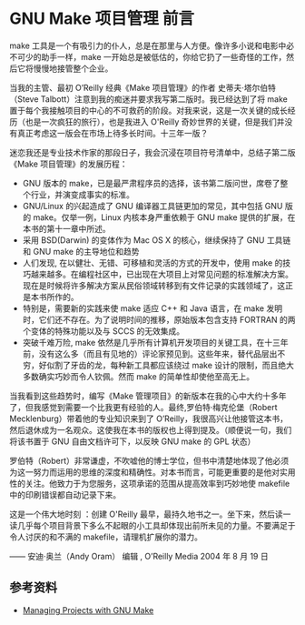# GNU Make 项目管理 前言

[annotation]: <id> (6de22254-05a9-435d-9a31-04cd4249b4e3)
[annotation]: <status> (protect)
[annotation]: <create_time> (2021-04-18 19:26:43)
[annotation]: <category> (计算机技术)
[annotation]: <tags> (Make|Makefile|GNU)
[annotation]: <topic> (GNU Make项目管理)
[annotation]: <index> (0)
[annotation]: <comments> (true)
[annotation]: <url> (http://blog.ccyg.studio/article/6de22254-05a9-435d-9a31-04cd4249b4e3)

make 工具是一个有吸引力的仆人，总是在那里与人方便。像许多小说和电影中必不可少的助手一样，make 一开始总是被低估的，你给它扔了一些奇怪的工作，然后它将慢慢地接管整个企业。

当我的主管、最初 O’Reilly 经典《Make 项目管理》的作者 史蒂夫·塔尔伯特（Steve Talbott）注意到我的痴迷并要求我写第二版时。我已经达到了将 make 置于每个我接触项目的中心的不可救药的阶段。对我来说，这是一次关键的成长经历（也是一次疯狂的旅行），也是我进入 O'Reilly 奇妙世界的关键，但是我们并没有真正考虑这一版会在市场上待多长时间。十三年一版？

迷恋我还是专业技术作家的那段日子，我会沉浸在项目符号清单中，总结子第二版《Make 项目管理》的发展历程：

- GNU 版本的 make，已是最严肃程序员的选择，该书第二版问世，席卷了整个行业，并演变成事实的标准。
- GNU/Linux 的兴起造成了 GNU 编译器工具链更加的常见，其中包括 GNU 版的 make。仅举一例，Linux 内核本身严重依赖于 GNU make 提供的扩展，在本书的第十一章中所述。
- 采用 BSD(Darwin) 的变体作为 Mac OS X 的核心，继续保持了 GNU 工具链和 GNU make 的主导地位和趋势
- 人们发现, 在以健壮、无错、可移植和灵活的方式的开发中，使用 make 的技巧越来越多。在编程社区中，已出现在大项目上对常见问题的标准解决方案。现在是时候将许多解决方案从民俗领域转移到有文件记录的实践领域了，这正是本书所作的。
- 特别是，需要新的实践来使 make 适应 C++ 和 Java 语言，在 make 发明时，它们还不存在。为了说明时间的推移，原始版本包含支持 FORTRAN 的两个变体的特殊功能以及与 SCCS 的无效集成。
- 突破千难万险, make 依然是几乎所有计算机开发项目的关键工具，在十三年前，没有这么多（而且有见地的）评论家预见到。这些年来，替代品层出不穷，好似割了牙齿的龙，每种新工具都应该绕过 make 设计的限制，而且绝大多数确实巧妙而令人钦佩。然而 make 的简单性却使他至高无上。

当我看到这些趋势时，编写《Make 管理项目》的新版本在我的心中大约十多年了，但我感觉到需要一个比我更有经验的人。最终,罗伯特·梅克伦堡（Robert Mecklenburg）带着他的专业知识来到了 O’Reilly，我很高兴让他接管这本书，然后退休成为一名观众。这使我在本书的版权也上得到提及。（顺便说一句，我们将该书置于 GNU 自由文档许可下，以反映 GNU make 的 GPL 状态）

罗伯特（Robert）非常谦虚，不吹嘘他的博士学位，但书中清楚地体现了他必须为这一努力而运用的思维的深度和精确性。对本书而言，可能更重要的是他对实用性的关注。他致力于为您服务，这项承诺的范围从提高效率到巧妙地使 makefile 中的印刷错误都自动记录下来。

这是一个伟大地时刻 ：创建 O'Reilly 最早，最持久地书之一。坐下来，然后读一读几乎每个项目背景下多么不起眼的小工具却体现出前所未见的力量。不要满足于令人讨厌的和不满的 makefile，请理机扩展你的潜力。

—— 安迪·奥兰（Andy Oram）
编辑 , O’Reilly Media
2004 年 8 月 19 日

## 参考资料

- [Managing Projects with GNU Make](https://book.douban.com/subject/1850994/)